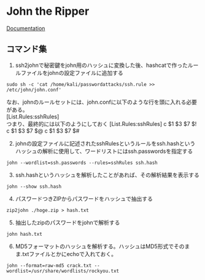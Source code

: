 # John the Ripper
[Documentation](https://github.com/openwall/john)

## コマンド集

1. ssh2johnで秘密鍵をjohn用のハッシュに変換した後、hashcatで作ったルールファイルをjohnの設定ファイルに追加する
```
sudo sh -c 'cat /home/kali/passwordattacks/ssh.rule >> /etc/john/john.conf'
```
なお、johnのルールセットには、john.confに以下のような行を頭に入れる必要がある。  
[List.Rules:sshRules]  
つまり、最終的には以下のようにしておく
[List.Rules:sshRules]
c $1 $3 $7 $!
c $1 $3 $7 $@
c $1 $3 $7 $#

2. johnの設定ファイルに記述されたsshRulesというルールをssh.hashというハッシュの解析に使用して、ワードリストにはssh.passwordsを指定する
```
john --wordlist=ssh.passwords --rules=sshRules ssh.hash
```

3. ssh.hashというハッシュを解析したことがあれば、その解析結果を表示する
```
john --show ssh.hash
```

4. パスワードつきZIPからパスワードをハッシュで抽出する
```
zip2john ./hoge.zip > hash.txt
```

5. 抽出したzipのパスワードをjohnで解析する
```
john hash.txt
```

6. MD5フォーマットのハッシュを解析する。ハッシュはMD5形式でそのまま.txtファイルとかにechoで入れておく。
```
john --format=raw-md5 crack.txt --wordlist=/usr/share/wordlists/rockyou.txt
```
